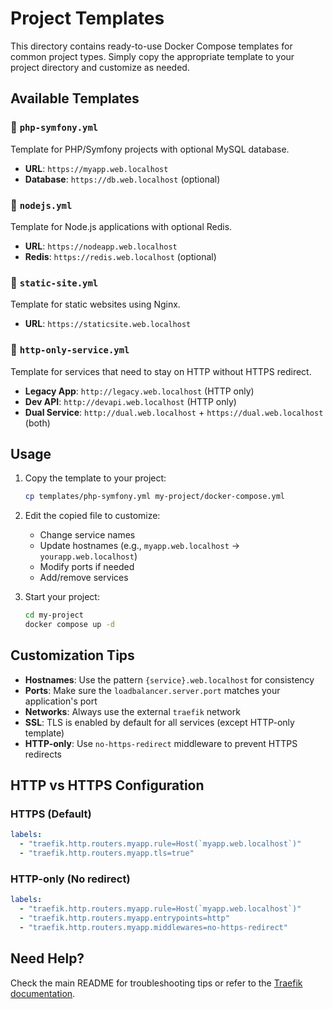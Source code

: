 # Project Templates

This directory contains ready-to-use Docker Compose templates for common project types. Simply copy the appropriate template to your project directory and customize as needed.

## Available Templates

### 📁 `php-symfony.yml`
Template for PHP/Symfony projects with optional MySQL database.
- **URL**: `https://myapp.web.localhost`
- **Database**: `https://db.web.localhost` (optional)

### 📁 `nodejs.yml`
Template for Node.js applications with optional Redis.
- **URL**: `https://nodeapp.web.localhost`
- **Redis**: `https://redis.web.localhost` (optional)

### 📁 `static-site.yml`
Template for static websites using Nginx.
- **URL**: `https://staticsite.web.localhost`

### 📁 `http-only-service.yml`
Template for services that need to stay on HTTP without HTTPS redirect.
- **Legacy App**: `http://legacy.web.localhost` (HTTP only)
- **Dev API**: `http://devapi.web.localhost` (HTTP only)
- **Dual Service**: `http://dual.web.localhost` + `https://dual.web.localhost` (both)

## Usage

1. Copy the template to your project:
   ```bash
   cp templates/php-symfony.yml my-project/docker-compose.yml
   ```

2. Edit the copied file to customize:
   - Change service names
   - Update hostnames (e.g., `myapp.web.localhost` → `yourapp.web.localhost`)
   - Modify ports if needed
   - Add/remove services

3. Start your project:
   ```bash
   cd my-project
   docker compose up -d
   ```

## Customization Tips

- **Hostnames**: Use the pattern `{service}.web.localhost` for consistency
- **Ports**: Make sure the `loadbalancer.server.port` matches your application's port
- **Networks**: Always use the external `traefik` network
- **SSL**: TLS is enabled by default for all services (except HTTP-only template)
- **HTTP-only**: Use `no-https-redirect` middleware to prevent HTTPS redirects

## HTTP vs HTTPS Configuration

### HTTPS (Default)
```yaml
labels:
  - "traefik.http.routers.myapp.rule=Host(`myapp.web.localhost`)"
  - "traefik.http.routers.myapp.tls=true"
```

### HTTP-only (No redirect)
```yaml
labels:
  - "traefik.http.routers.myapp.rule=Host(`myapp.web.localhost`)"
  - "traefik.http.routers.myapp.entrypoints=http"
  - "traefik.http.routers.myapp.middlewares=no-https-redirect"
```

## Need Help?

Check the main README for troubleshooting tips or refer to the [Traefik documentation](https://doc.traefik.io/).

